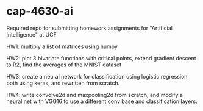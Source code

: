 # cap-4630-ai
Required repo for submitting homework assignments for "Artificial Intelligence" at UCF

HW1: multiply a list of matrices using numpy

HW2: plot 3 bivariate functions with critical points, extend gradient descent to R2, find the averages of the MNIST dataset

HW3: create a neural network for classification using logistic regression both using keras, and rewritten from scratch.

HW4: write convolve2d and maxpooling2d from scratch, and modify a neural net with VGG16 to use a different conv base and classification layers.
